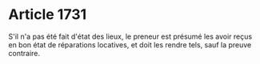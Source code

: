 # Article 1731

S'il n'a pas été fait d'état des lieux, le preneur est présumé les avoir reçus en bon état de réparations locatives, et doit les rendre tels, sauf la preuve contraire.
